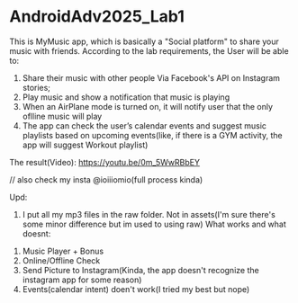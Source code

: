 # AndroidAdv2025_Lab1

This is MyMusic app, which is basically a "Social platform" to share your music with friends. 
According to the lab requirements, the User will be able to:
1) Share their music with other people Via Facebook's API on Instagram stories;
2) Play music and show a notification that music is playing
3) When an AirPlane mode is turned on, it will notify user that the only oflline music will play
4) The app can check the user’s calendar events and suggest music playlists based on upcoming events(like, if there is a GYM activity, the app will suggest Workout playlist)

The result(Video): https://youtu.be/0m_5WwRBbEY

// also check my insta @ioiiiomio(full process kinda)

Upd: 
1. I put all my mp3 files in the raw folder. Not in assets(I'm sure there's some minor difference but im used to using raw)
What works and what doesnt:
1) Music Player + Bonus
2) Online/Offline Check
3) Send Picture to Instagram(Kinda, the app doesn't recognize the instagram app for some reason)
4) Events(calendar intent) doen't work(I tried my best but nope)
